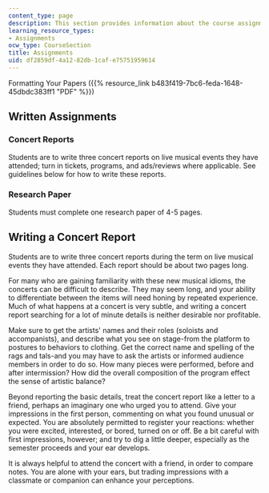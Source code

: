 ```yaml
---
content_type: page
description: This section provides information about the course assignments.
learning_resource_types:
- Assignments
ocw_type: CourseSection
title: Assignments
uid: df2859df-4a12-82db-1caf-e75751959614
---
```


Formatting Your Papers ({{% resource_link b483f419-7bc6-feda-1648-45dbdc383ff1 "PDF" %}})

Written Assignments
-------------------

### Concert Reports

Students are to write three concert reports on live musical events they have attended; turn in tickets, programs, and ads/reviews where applicable. See guidelines below for how to write these reports.

### Research Paper

Students must complete one research paper of 4-5 pages.

Writing a Concert Report
------------------------

Students are to write three concert reports during the term on live musical events they have attended. Each report should be about two pages long.

For many who are gaining familiarity with these new musical idioms, the concerts can be difficult to describe. They may seem long, and your ability to differentiate between the items will need honing by repeated experience. Much of what happens at a concert is very subtle, and writing a concert report searching for a lot of minute details is neither desirable nor profitable.

Make sure to get the artists' names and their roles (soloists and accompanists), and describe what you see on stage-from the platform to postures to behaviors to clothing. Get the correct name and spelling of the rags and tals-and you may have to ask the artists or informed audience members in order to do so. How many pieces were performed, before and after intermission? How did the overall composition of the program effect the sense of artistic balance?

Beyond reporting the basic details, treat the concert report like a letter to a friend, perhaps an imaginary one who urged you to attend. Give your impressions in the first person, commenting on what you found unusual or expected. You are absolutely permitted to register your reactions: whether you were excited, interested, or bored, turned on or off. Be a bit careful with first impressions, however; and try to dig a little deeper, especially as the semester proceeds and your ear develops.

It is always helpful to attend the concert with a friend, in order to compare notes. You are alone with your ears, but trading impressions with a classmate or companion can enhance your perceptions.